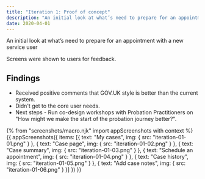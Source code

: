 ```yaml
---
title: "Iteration 1: Proof of concept"
description: "An initial look at what’s need to prepare for an appointment with a new service user"
date: 2020-04-01
---
```


An initial look at what’s need to prepare for an appointment with a new service user

Screens were shown to users for feedback.

## Findings

- Received positive comments that GOV.UK style is better than the current system.
- Didn't get to the core user needs.
- Next steps - Run co-design workshops with Probation Practitioners on "How might we make the start of the probation journey better?".

{% from "screenshots/macro.njk" import appScreenshots with context %}
{{ appScreenshots({
  items: [{
      text: "My cases",
      img: { src: "iteration-01-01.png" }
    }, {
      text: "Case page",
      img: { src: "iteration-01-02.png" }
    }, {
      text: "Case summary",
      img: { src: "iteration-01-03.png" }
    }, {
      text: "Schedule an appointment",
      img: { src: "iteration-01-04.png" }
    }, {
      text: "Case history",
      img: { src: "iteration-01-05.png" }
    }, {
      text: "Add case notes",
      img: { src: "iteration-01-06.png" }
    }]
}) }}
